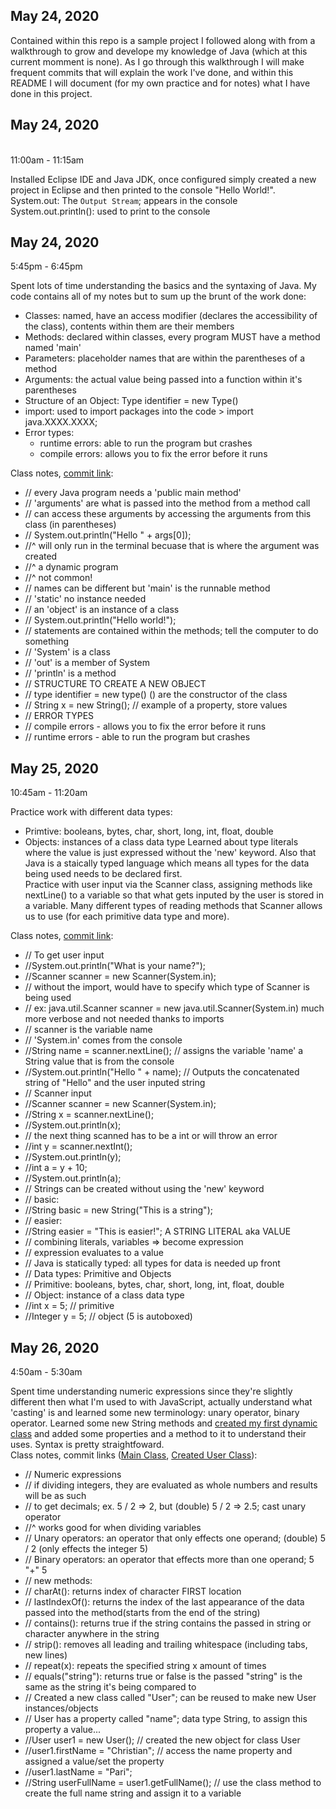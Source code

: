 <h2>May 24, 2020</h2>
Contained within this repo is a sample project I followed along with from a walkthrough to grow and develope my knowledge of Java (which at this current momment is none). As I go through this walkthrough I will make frequent commits that will explain the work I've done, and within this README I will document (for my own practice and for notes) what I have done in this project.<br>

<h2>May 24, 2020</h2><br>
11:00am - 11:15am<br>

Installed Eclipse IDE and Java JDK, once configured simply created a new project in Eclipse and then printed to the console "Hello World!".<br>
System.out: The `Output Stream`; appears in the console<br>
System.out.println(): used to print to the console<br>

<h2>May 24, 2020</h2>
5:45pm - 6:45pm<br>

Spent lots of time understanding the basics and the syntaxing of Java. My code contains all of my notes but to sum up the brunt of the work done:<br>
- Classes: named, have an access modifier (declares the accessibility of the class), contents within them are their members
- Methods: declared within classes, every program MUST have a method named 'main'
- Parameters: placeholder names that are within the parentheses of a method
- Arguments: the actual value being passed into a function within it's parentheses
- Structure of an Object: Type identifier = new Type()
- import: used to import packages into the code > import java.XXXX.XXXX;
- Error types:
  - runtime errors: able to run the program but crashes
  - compile errors: allows you to fix the error before it runs
  
Class notes, [commit link](https://github.com/ChristianPari/Intro-to-Java/commit/43280a5b4c26a82ce55a8aac59c2073a02e54a6c):
- // every Java program needs a 'public main method'
- // 'arguments' are what is passed into the method from a method call
- // can access these arguments by accessing the arguments from this class (in parentheses)
- // System.out.println("Hello " + args[0]);
- //^ will only run in the terminal becuase that is where the argument was created
- //^ a dynamic program
- //^ not common!
- // names can be different but 'main' is the runnable method
- // 'static' no instance needed
- // an 'object' is an instance of a class
- // System.out.println("Hello world!");
- // statements are contained within the methods; tell the computer to do something
- // 'System' is a class
- // 'out' is a member of System
- // 'println' is a method
- // STRUCTURE TO CREATE A NEW OBJECT
- // type identifier = new type() () are the constructor of the class
- //	String x = new String(); // example of a property, store values
- // ERROR TYPES
- // compile errors - allows you to fix the error before it runs
- // runtime errors - able to run the program but crashes

	
<h2>May 25, 2020</h2>
10:45am - 11:20am<br>

Practice work with different data types:
- Primtive: booleans, bytes, char, short, long, int, float, double
- Objects: instances of a class data type
Learned about type literals where the value is just expressed without the 'new' keyword. Also that Java is a staically typed language which means all types for the data being used needs to be declared first.<br>
Practice with user input via the Scanner class, assigning methods like nextLine() to a variable so that what gets inputed by the user is stored in a variable. Many different types of reading methods that Scanner allows us to use (for each primitive data type and more).<br>

Class notes, [commit link](https://github.com/ChristianPari/Intro-to-Java/commit/f067d5a9bbbfb08839d9371983890bd11c8df611):
- // To get user input
- //System.out.println("What is your name?");
- //Scanner scanner = new Scanner(System.in);
- // without the import, would have to specify which type of Scanner is being used
- // ex: java.util.Scanner scanner = new java.util.Scanner(System.in) much more verbose and not needed thanks to imports
- // scanner is the variable name
- // 'System.in' comes from the console
- //String name = scanner.nextLine(); // assigns the variable 'name' a String value that is from the console
- //System.out.println("Hello " + name); // Outputs the concatenated string of "Hello" and the user inputed string
- // Scanner input
- //Scanner scanner = new Scanner(System.in);
- //String x = scanner.nextLine();
- //System.out.println(x);
- // the next thing scanned has to be a int or will throw an error
- //int y = scanner.nextInt();
- //System.out.println(y);
- //int a = y + 10;
- //System.out.println(a);
- // Strings can be created without using the 'new' keyword
- // basic:
- //String basic = new String("This is a string");
- // easier:
- //String easier = "This is easier!"; A STRING LITERAL aka VALUE
- // combining literals, variables => become expression
- // expression evaluates to a value
- // Java is statically typed: all types for data is needed up front
- // Data types: Primitive and Objects
- // Primitive: booleans, bytes, char, short, long, int, float, double
- // Object: instance of a class data type
- //int x = 5; // primitive
- //Integer y = 5; // object (5 is autoboxed)

<h2>May 26, 2020</h2>
4:50am - 5:30am<br>

Spent time understanding numeric expressions since they're slightly different then what I'm used to with JavaScript, actually understand what 'casting' is and learned some new terminology: unary operator, binary operator. Learned some new String methods and [created my first dynamic class](https://github.com/ChristianPari/Intro-to-Java/blob/master/Hello/src/User.java) and added some properties and a method to it to understand their uses. Syntax is pretty straightfoward.<br>
Class notes, commit links ([Main Class](https://github.com/ChristianPari/Intro-to-Java/commit/0ac4fcca81b42977572f09c18a59bf074c2d7190), [Created User Class](https://github.com/ChristianPari/Intro-to-Java/commit/fa894b58cf908cb872e8577ca4d1a1f4a1f76e15)):
- // Numeric expressions
- // if dividing integers, they are evaluated as whole numbers and results will be as such
- // to get decimals; ex. 5 / 2 => 2, but (double) 5 / 2 => 2.5; cast unary operator
- //^ works good for when dividing variables
- // Unary operators: an operator that only effects one operand; (double) 5 / 2 (only effects the integer 5)
- // Binary operators: an operator that effects more than one operand; 5 "+" 5
- // new methods:
- // charAt(): returns index of character FIRST location
- // lastIndexOf(): returns the index of the last appearance of the data passed into the method(starts from the end of the string)
- // contains(): returns true if the string contains the passed in string or character anywhere in the string
- // strip(): removes all leading and trailing whitespace (including tabs, new lines)
- // repeat(x): repeats the specified string x amount of times
- // equals("string"): returns true or false is the passed "string" is the same as the string it's being compared to
- // Created a new class called "User"; can be reused to make new User instances/objects
- // User has a property called "name"; data type String, to assign this property a value...
- //User user1 = new User(); // created the new object for class User
- //user1.firstName = "Christian"; // access the name property and assigned a value/set the property
- //user1.lastName = "Pari";
- //String userFullName = user1.getFullName(); // use the class method to create the full name string and assign it to a variable
